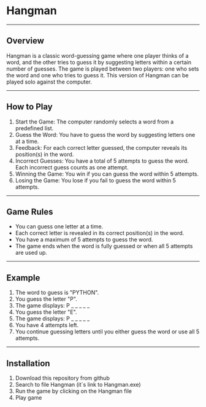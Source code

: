 # Hangman
---
## Overview
Hangman is a classic word-guessing game where one player thinks of a word, and the other tries to guess it by suggesting letters within a certain number of guesses. The game is played between two players: one who sets the word and one who tries to guess it. This version of Hangman can be played solo against the computer.

---
## How to Play
1. Start the Game: The computer randomly selects a word from a predefined list.
2. Guess the Word: You have to guess the word by suggesting letters one at a time.
3. Feedback: For each correct letter guessed, the computer reveals its position(s) in the word.
4. Incorrect Guesses: You have a total of 5 attempts to guess the word. Each incorrect guess counts as one attempt.
5. Winning the Game: You win if you can guess the word within 5 attempts.
6. Losing the Game: You lose if you fail to guess the word within 5 attempts.
---
## Game Rules
* You can guess one letter at a time.
* Each correct letter is revealed in its correct position(s) in the word.
* You have a maximum of 5 attempts to guess the word.
* The game ends when the word is fully guessed or when all 5 attempts are used up.
---
## Example
1. The word to guess is "PYTHON".
2. You guess the letter "P".
3. The game displays: P _ _ _ _ _
4. You guess the letter "E".
5. The game displays: P _ _ _ _ _
6. You have 4 attempts left.
7. You continue guessing letters until you either guess the word or use all 5 attempts.
---
## Installation
1. Download this repository from github
2. Search to file Hangman (it`s link to Hangman.exe)
3. Run the game by clicking on the Hangman file
4. Play game